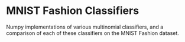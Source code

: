 # MNIST Fashion Classifiers
Numpy implementations of various multinomial classifiers, and a comparison of each of these classifiers on the MNIST Fashion dataset.
